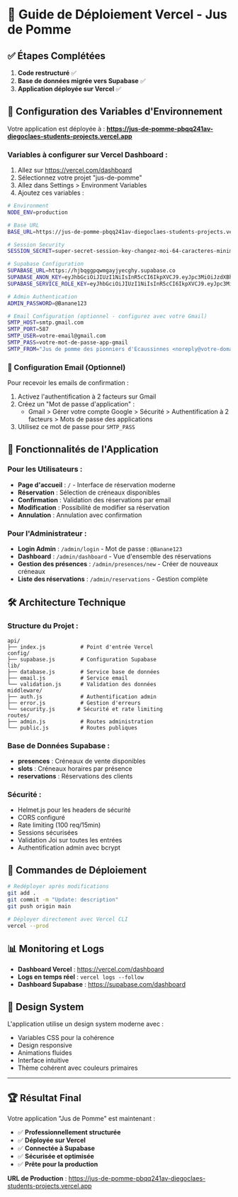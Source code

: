# 🚀 Guide de Déploiement Vercel - Jus de Pomme

## ✅ Étapes Complétées

1. **Code restructuré** ✅
2. **Base de données migrée vers Supabase** ✅
3. **Application déployée sur Vercel** ✅

## 🔧 Configuration des Variables d'Environnement

Votre application est déployée à : **https://jus-de-pomme-pbqq241av-diegoclaes-students-projects.vercel.app**

### Variables à configurer sur Vercel Dashboard :

1. Allez sur https://vercel.com/dashboard
2. Sélectionnez votre projet "jus-de-pomme"
3. Allez dans Settings > Environment Variables
4. Ajoutez ces variables :

```bash
# Environment
NODE_ENV=production

# Base URL
BASE_URL=https://jus-de-pomme-pbqq241av-diegoclaes-students-projects.vercel.app

# Session Security
SESSION_SECRET=super-secret-session-key-changez-moi-64-caracteres-minimum-abc123

# Supabase Configuration
SUPABASE_URL=https://hjbqggpqwmgayjyecghy.supabase.co
SUPABASE_ANON_KEY=eyJhbGciOiJIUzI1NiIsInR5cCI6IkpXVCJ9.eyJpc3MiOiJzdXBhYmFzZSIsInJlZiI6ImhqYnFnZ3Bxd21nYXlqeWVjZ2h5Iiwicm9sZSI6ImFub24iLCJpYXQiOjE3NTkxNDU5MTksImV4cCI6MjA3NDcyMTkxOX0.iApFnX_2Ne2tL3ZutKyu0eizGAKiV2og9CwlTcFyTJs
SUPABASE_SERVICE_ROLE_KEY=eyJhbGciOiJIUzI1NiIsInR5cCI6IkpXVCJ9.eyJpc3MiOiJzdXBhYmFzZSIsInJlZiI6ImhqYnFnZ3Bxd21nYXlqeWVjZ2h5Iiwicm9sZSI6InNlcnZpY2Vfcm9sZSIsImlhdCI6MTc1OTE0NTkxOSwiZXhwIjoyMDc0NzIxOTE5fQ.PwkOn1zEQoz1cyGQWN17lstRUtmWlu_m8mTL-ciMfnI

# Admin Authentication
ADMIN_PASSWORD=@Banane123

# Email Configuration (optionnel - configurez avec votre Gmail)
SMTP_HOST=smtp.gmail.com
SMTP_PORT=587
SMTP_USER=votre-email@gmail.com
SMTP_PASS=votre-mot-de-passe-app-gmail
SMTP_FROM="Jus de pomme des pionniers d'Ecaussinnes <noreply@votre-domaine.com>"
```

### 📧 Configuration Email (Optionnel)

Pour recevoir les emails de confirmation :
1. Activez l'authentification à 2 facteurs sur Gmail
2. Créez un "Mot de passe d'application" :
   - Gmail > Gérer votre compte Google > Sécurité > Authentification à 2 facteurs > Mots de passe des applications
3. Utilisez ce mot de passe pour `SMTP_PASS`

## 🎯 Fonctionnalités de l'Application

### Pour les Utilisateurs :
- **Page d'accueil** : `/` - Interface de réservation moderne
- **Réservation** : Sélection de créneaux disponibles
- **Confirmation** : Validation des réservations par email
- **Modification** : Possibilité de modifier sa réservation
- **Annulation** : Annulation avec confirmation

### Pour l'Administrateur :
- **Login Admin** : `/admin/login` - Mot de passe : `@Banane123`
- **Dashboard** : `/admin/dashboard` - Vue d'ensemble des réservations
- **Gestion des présences** : `/admin/presences/new` - Créer de nouveaux créneaux
- **Liste des réservations** : `/admin/reservations` - Gestion complète

## 🛠 Architecture Technique

### Structure du Projet :
```
api/
├── index.js           # Point d'entrée Vercel
config/
├── supabase.js        # Configuration Supabase
lib/
├── database.js        # Service base de données
├── email.js           # Service email
└── validation.js      # Validation des données
middleware/
├── auth.js            # Authentification admin
├── error.js           # Gestion d'erreurs
└── security.js       # Sécurité et rate limiting
routes/
├── admin.js           # Routes administration
└── public.js          # Routes publiques
```

### Base de Données Supabase :
- **presences** : Créneaux de vente disponibles
- **slots** : Créneaux horaires par présence
- **reservations** : Réservations des clients

### Sécurité :
- Helmet.js pour les headers de sécurité
- CORS configuré
- Rate limiting (100 req/15min)
- Sessions sécurisées
- Validation Joi sur toutes les entrées
- Authentification admin avec bcrypt

## 🔄 Commandes de Déploiement

```bash
# Redéployer après modifications
git add .
git commit -m "Update: description"
git push origin main

# Déployer directement avec Vercel CLI
vercel --prod
```

## 📊 Monitoring et Logs

- **Dashboard Vercel** : https://vercel.com/dashboard
- **Logs en temps réel** : `vercel logs --follow`
- **Dashboard Supabase** : https://supabase.com/dashboard

## 🎨 Design System

L'application utilise un design system moderne avec :
- Variables CSS pour la cohérence
- Design responsive
- Animations fluides
- Interface intuitive
- Thème cohérent avec couleurs primaires

---

## 🏆 Résultat Final

Votre application "Jus de Pomme" est maintenant :
- ✅ **Professionnellement structurée**
- ✅ **Déployée sur Vercel**
- ✅ **Connectée à Supabase**
- ✅ **Sécurisée et optimisée**
- ✅ **Prête pour la production**

**URL de Production** : https://jus-de-pomme-pbqq241av-diegoclaes-students-projects.vercel.app